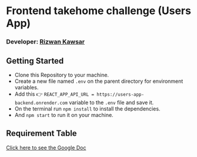 # Frontend takehome challenge (Users App)

### Developer: [Rizwan Kawsar](https://github.com/RK-404/)

## Getting Started
- Clone this Repository to your machine.
- Create a new file named `.env` on the parent directory for environment variables.
- Add this 👉 `REACT_APP_API_URL = https://users-app-backend.onrender.com` variable to the `.env` file and save it.
- On the terminal run `npm install` to install the dependencies.
- And `npm start` to run it on your machine.

## Requirement Table
[Click here to see the Google Doc](https://docs.google.com/document/d/1kFJwj_r9DFEhKRL-Jh7DiQT_-GDS9eR63aL-uVRfaIg)
